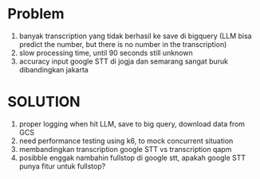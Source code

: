 # Problem
1. banyak transcription yang tidak berhasil ke save di bigquery
(LLM bisa predict the number, but there is no number in the transcription)
2. slow processing time, until 90 seconds still unknown
3. accuracy input google STT di jogja dan semarang sangat buruk dibandingkan jakarta

# SOLUTION
1. proper logging when hit LLM, save to big query, download data from GCS
2. need performance testing using k6, to mock concurrent situation 
3. membandingkan transcription google STT vs transcription qapm
4. posibble enggak nambahin fullstop di google stt, apakah google STT punya fitur untuk fullstop?

